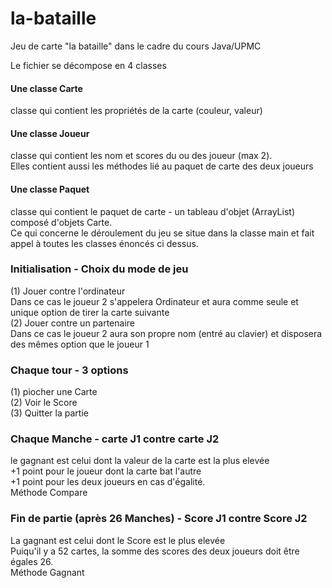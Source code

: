 # la-bataille
Jeu de carte "la bataille" dans le cadre du cours Java/UPMC

Le fichier se décompose en 4 classes

#### Une classe Carte
classe qui contient les propriétés de la carte (couleur, valeur)  

#### Une classe Joueur
classe qui contient les nom et scores du ou des joueur (max 2).  
Elles contient aussi les méthodes lié au paquet de carte des deux joueurs  

#### Une classe Paquet
classe qui contient le paquet de carte - un tableau d'objet (ArrayList) composé d'objets Carte.  
Ce qui concerne le déroulement du jeu se situe dans la classe main et fait appel à toutes les classes énoncés ci dessus.

### Initialisation - Choix du mode de jeu ###
(1) Jouer contre l'ordinateur   
Dans ce cas le joueur 2 s'appelera Ordinateur et aura comme seule et unique option de tirer la carte suivante  
(2) Jouer contre un partenaire  
Dans ce cas le joueur 2 aura son propre nom (entré au clavier) et disposera des mêmes option que le joueur 1  

### Chaque tour - 3 options
(1) piocher une Carte  
(2) Voir le Score  
(3) Quitter la partie  

### Chaque Manche - carte J1 contre carte J2
le gagnant est celui dont la valeur de la carte est la plus elevée  
+1 point pour le joueur dont la carte bat l'autre  
+1 point pour les deux joueurs en cas d'égalité.    
Méthode Compare

### Fin de partie (après 26 Manches) - Score J1 contre Score J2
La gagnant est celui dont le Score est le plus elevée  
Puiqu'il y a 52 cartes, la somme des scores des deux joueurs doit être égales 26.    
Méthode Gagnant
